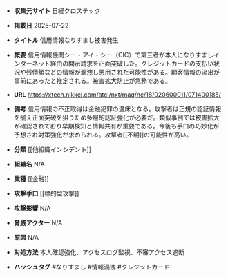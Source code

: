 - **収集元サイト**
日経クロステック

- **掲載日**
2025-07-22

- **タイトル**
信用情報なりすまし被害発生

- **概要**
信用情報機関シー・アイ・シー（CIC）で第三者が本人になりすましインターネット経由の開示請求を正面突破した。クレジットカードの支払い状況や残債額などの情報が漏洩し悪用された可能性がある。顧客情報の流出が事前にあったと推定される。被害拡大防止が急務である。

- **URL**
https://xtech.nikkei.com/atcl/nxt/mag/nc/18/020600011/071400185/

- **備考**
信用情報の不正取得は金融犯罪の温床となる。攻撃者は正規の認証情報を揃え正面突破を狙うため多層的認証強化が必要だ。類似事例では被害拡大が確認されており早期検知と情報共有が重要である。今後も手口の巧妙化が予想され対策強化が求められる。攻撃者[[不明]]の可能性が高い。

- **分類**
[[他組織インシデント]]

- **組織名**
N/A

- **業種**
[[金融]]

- **攻撃手口**
[[標的型攻撃]]

- **攻撃影響**
N/A

- **脅威アクター**
N/A

- **原因**
N/A

- **対処方法**
本人確認強化、アクセスログ監視、不審アクセス遮断

- **ハッシュタグ**
#なりすまし #情報漏洩 #クレジットカード
